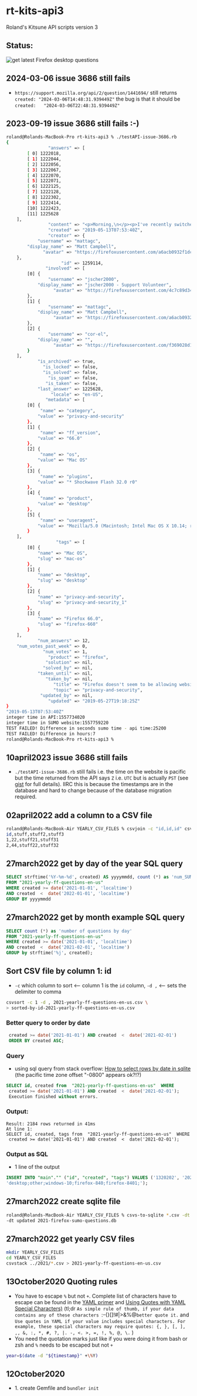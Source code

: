 # rt-kits-api3
 Roland's Kitsune API scripts version 3
## Status:

![get latest Firefox desktop questions](https://github.com/rtanglao/rt-kits-api3/workflows/get%20latest%20Firefox%20desktop%20questions/badge.svg)

## 2024-03-06 issue 3686 still fails

* `https://support.mozilla.org/api/2/question/1441694/` still returns `created:	"2024-03-06T14:48:31.939449Z"` the bug is that it should be `created:	"2024-03-06T22:48:31.939449Z"`

## 2023-09-19 issue 3686 still fails :-)
```bash
roland@Rolands-MacBook-Pro rt-kits-api3 % ./testAPI-issue-3686.rb  
{
                "answers" => [
        [ 0] 1222018,
        [ 1] 1222044,
        [ 2] 1222056,
        [ 3] 1222067,
        [ 4] 1222070,
        [ 5] 1222071,
        [ 6] 1222125,
        [ 7] 1222128,
        [ 8] 1222302,
        [ 9] 1222414,
        [10] 1222423,
        [11] 1225628
    ],
                "content" => "<p>Morning,\n</p><p>I've recently switched back to Firefox (for Mac) after being away from Ff for a long time, and have been tinkering with my settings and whatnot to try and get things the way I would like them. I suspect, like most things, that I'm just missing something.&nbsp;;-)\n</p><p>Basically, I don't want Ff to remember any autofill//form information, and I've got that working, but I would like it to be able to respect when a website allows you to click a radio button for \"Remember &lt;Me//This//Etc&gt;\". It does not seem to be doing that at the moment.\n</p><p>Does Ff have a setting that will let websites that you specifically click \"Remember Me\" be remembered, or is it an all or nothing?\n</p><p>Thanks!\n</p>",
                "created" => "2019-05-13T07:53:40Z",
                "creator" => {
            "username" => "mattagc",
        "display_name" => "Matt Campbell",
              "avatar" => "https://firefoxusercontent.com/a6acb0932f1dcc47ef32212bc9ad9394"
    },
                     "id" => 1259114,
               "involved" => [
        [0] {
                "username" => "jscher2000",
            "display_name" => "jscher2000 - Support Volunteer",
                  "avatar" => "https://firefoxusercontent.com/4c7c89d3462af52bac94074246fd5e98"
        },
        [1] {
                "username" => "mattagc",
            "display_name" => "Matt Campbell",
                  "avatar" => "https://firefoxusercontent.com/a6acb0932f1dcc47ef32212bc9ad9394"
        },
        [2] {
                "username" => "cor-el",
            "display_name" => "",
                  "avatar" => "https://firefoxusercontent.com/f369028d14003acbf4f1a9ed0debb2c8"
        }
    ],
            "is_archived" => true,
              "is_locked" => false,
              "is_solved" => false,
                "is_spam" => false,
               "is_taken" => false,
            "last_answer" => 1225628,
                 "locale" => "en-US",
               "metadata" => [
        [0] {
             "name" => "category",
            "value" => "privacy-and-security"
        },
        [1] {
             "name" => "ff_version",
            "value" => "66.0"
        },
        [2] {
             "name" => "os",
            "value" => "Mac OS"
        },
        [3] {
             "name" => "plugins",
            "value" => "* Shockwave Flash 32.0 r0"
        },
        [4] {
             "name" => "product",
            "value" => "desktop"
        },
        [5] {
             "name" => "useragent",
            "value" => "Mozilla/5.0 (Macintosh; Intel Mac OS X 10.14; rv:66.0) Gecko/20100101 Firefox/66.0"
        }
    ],
                   "tags" => [
        [0] {
            "name" => "Mac OS",
            "slug" => "mac-os"
        },
        [1] {
            "name" => "desktop",
            "slug" => "desktop"
        },
        [2] {
            "name" => "privacy-and-security",
            "slug" => "privacy-and-security_1"
        },
        [3] {
            "name" => "Firefox 66.0",
            "slug" => "firefox-660"
        }
    ],
            "num_answers" => 12,
    "num_votes_past_week" => 0,
              "num_votes" => 1,
                "product" => "firefox",
               "solution" => nil,
              "solved_by" => nil,
            "taken_until" => nil,
               "taken_by" => nil,
                  "title" => "Firefox doesn't seem to be allowing websites to \"remember <random thing>\".",
                  "topic" => "privacy-and-security",
             "updated_by" => nil,
                "updated" => "2019-05-27T19:18:25Z"
}
"2019-05-13T07:53:40Z"
integer time in API:1557734020
integer time in SUMO website:1557759220
TEST FAILED! Difference in seconds sumo time - api time:25200
TEST FAILED! Difference in hours:7
roland@Rolands-MacBook-Pro rt-kits-api3 % 
```
## 10april2023 issue 3686 still fails
* `./testAPI-issue-3686.rb`  still fails i.e. the time on the website is pacific but the time returned from the API says `Z` i.e. ``UTC`` but is actually ``PST`` (see [gist](https://gist.github.com/rtanglao/78d840c3f0b1f80312e895a5fd054ce3) for full details). IIRC this is because the timestamps are in the database and hard to change because of the database migration required.
## 02april2022 add a column to a CSV file
```bash
roland@Rolands-MacBook-Air YEARLY_CSV_FILES % csvjoin -c "id,id,id" csv1.csv csv2.csv csv3.csv 
id,stuff,stuff2,stuff3
1,22,stuff21,stuff31
2,44,stuff22,stuff32
```
## 27march2022 get by day of the year SQL query

```sql
SELECT strftime('%Y-%m-%d', created) AS yyyymmdd, count (*) as 'num_SUMO_questions'
FROM "2021-yearly-ff-questions-en-us"  
WHERE created >= date('2021-01-01', 'localtime') 
AND created  <  date('2022-01-01', 'localtime')
GROUP BY yyyymmdd
```
## 27march2022 get by month example SQL query

```sql
SELECT count (*) as 'number of questions by day'
FROM "2021-yearly-ff-questions-en-us"  
WHERE created >= date('2021-01-01', 'localtime') 
AND created  <  date('2021-02-01', 'localtime')
GROUP by strftime('%j', created);
```
## Sort CSV file by column 1: id

* `-c` which column to sort <-- column 1 is the `id` column, `-d ,` <-- sets the delimiter to comma

```bash
csvsort -c 1 -d , 2021-yearly-ff-questions-en-us.csv \ 
> sorted-by-id-2021-yearly-ff-questions-en-us.csv
```

### Better query to order by date

```sql
 created >= date('2021-01-01') AND created  <  date('2021-02-01')
 ORDER BY created ASC;
 ```
 
### Query
* using sql query from stack overflow: [How to select rows by date in sqlite](https://stackoverflow.com/questions/13020611/how-to-select-rows-by-date-in-sqlite) (the pacific time zone offset "-0800" appears ok?!?)

```sql
SELECT id, created from  "2021-yearly-ff-questions-en-us"  WHERE
 created >= date('2021-01-01') AND created  <  date('2021-02-01');
 Execution finished without errors.
```
### Output:
```
Result: 2184 rows returned in 41ms
At line 1:
SELECT id, created, tags from  "2021-yearly-ff-questions-en-us"  WHERE
 created >= date('2021-01-01') AND created  <  date('2021-02-01');
```

### Output as SQL

* 1 line of the output

```sql
INSERT INTO "main"."" ("id", "created", "tags") VALUES ('1320202', '2021-01-01T14:40:25-08:00', 
'desktop;other;windows-10;firefox-840;firefox-8401;');
```

## 27march2022 create sqlite file

```bash
roland@Rolands-MacBook-Air YEARLY_CSV_FILES % csvs-to-sqlite *.csv -dt created \ 
-dt updated 2021-firefox-sumo-questions.db
```
## 27march2022 get yearly CSV files

```bash
mkdir YEARLY_CSV_FILES
cd YEARLY_CSV_FILES
csvstack ../2021/*.csv > 2021-yearly-ff-questions-en-us.csv
```

## 13October2020 Quoting rules
* You have to escape ```%``` but not ```+```. Complete list of characters have to escape can be found in the [YAML primer](https://docs.octoprint.org/en/master/configuration/yaml.html) and [Using Quotes with YAML Special Characters)](https://support.asg.com/mob/mvw/10_0/mv_ag/using_quotes_with_yaml_special_characters.htm) (tl;dr ```As simple rule of thumb, if your data contains any of these characters ```:-{}[]!#|>&%@``` better quote it. ``` and ```Use quotes in YAML if your value includes special characters. For example, these special characters may require quotes: {, }, [, ], ,, &, :, *, #, ?, |. -, <. >, =, !, %, @, \.``` ) 
* You need the quotation marks just like if you were doing it from bash or zsh and ```%``` needs to be escaped but not ```+```

```bash
year=$(date -d "${timestamp}" +\%Y)
```
## 12October2020
* 1\. create Gemfile and ```bundler init```
